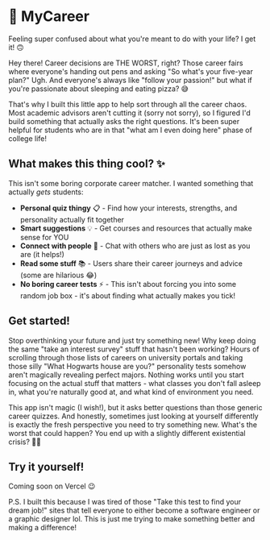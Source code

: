 # 🚀 MyCareer

Feeling super confused about what you're meant to do with your life? I get it! 🙃

Hey there! Career decisions are THE WORST, right? Those career fairs where everyone's handing out pens and asking "So what's your five-year plan?" Ugh. And everyone's always like "follow your passion!" but what if you're passionate about sleeping and eating pizza? 😅 

That's why I built this little app to help sort through all the career chaos. Most academic advisors aren't cutting it (sorry not sorry), so I figured I'd build something that actually asks the right questions. It's been super helpful for students who are in that "what am I even doing here" phase of college life!

## What makes this thing cool? ✨

This isn't some boring corporate career matcher. I wanted something that actually *gets* students:

* **Personal quiz thingy** 📋 - Find how your interests, strengths, and personality actually fit together
* **Smart suggestions** 💡 - Get courses and resources that actually make sense for YOU
* **Connect with people** 👋 - Chat with others who are just as lost as you are (it helps!)
* **Read some stuff** 📚 - Users share their career journeys and advice (some are hilarious 😂)
* **No boring career tests** ⚡ - This isn't about forcing you into some random job box - it's about finding what actually makes you tick!

## Get started!

Stop overthinking your future and just try something new! Why keep doing the same "take an interest survey" stuff that hasn't been working? Hours of scrolling through those lists of careers on university portals and taking those silly "What Hogwarts house are you?" personality tests somehow aren't magically revealing perfect majors. Nothing works until you start focusing on the actual stuff that matters - what classes you don't fall asleep in, what you're naturally good at, and what kind of environment you need.

This app isn't magic (I wish!), but it asks better questions than those generic career quizzes. And honestly, sometimes just looking at yourself differently is exactly the fresh perspective you need to try something new. What's the worst that could happen? You end up with a slightly different existential crisis? 🤷‍♀️

## Try it yourself!

Coming soon on Vercel 😉

P.S. I built this because I was tired of those "Take this test to find your dream job!" sites that tell everyone to either become a software engineer or a graphic designer lol. This is just me trying to make something better and making a difference!

